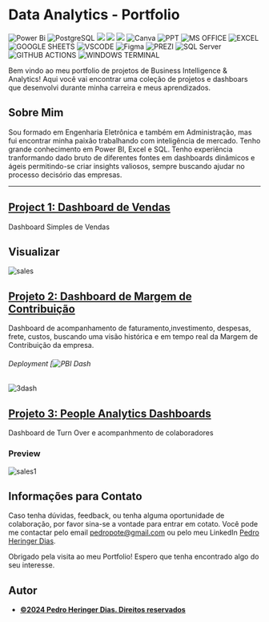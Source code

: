 # Data Analytics - Portfolio
![Power Bi](https://img.shields.io/badge/power_bi-F2C811?style=for-the-badge&logo=powerbi&logoColor=black)
![PostgreSQL](https://img.shields.io/badge/PostgreSQL-316192?style=for-the-badge&logo=postgresql&logoColor=white)
![](https://img.shields.io/badge/MySQL-00000F?style=for-the-badge&logo=mysql&logoColor=white)
![](https://img.shields.io/badge/SQLite-07405E?style=for-the-badge&logo=sqlite&logoColor=white)
![](https://img.shields.io/badge/Tableau-E97627?style=for-the-badge&logo=Tableau&logoColor=white)
![Canva](https://img.shields.io/badge/Canva-%2300C4CC.svg?style=for-the-badge&logo=Canva&logoColor=white)
![PPT](https://img.shields.io/badge/Microsoft_PowerPoint-B7472A?style=for-the-badge&logo=microsoft-powerpoint&logoColor=white)
![MS OFFICE](https://img.shields.io/badge/Microsoft_Office-D83B01?style=for-the-badge&logo=microsoft-office&logoColor=white)
![EXCEL](https://img.shields.io/badge/Microsoft_Excel-217346?style=for-the-badge&logo=microsoft-excel&logoColor=white)
![GOOGLE SHEETS](https://img.shields.io/badge/Google%20Sheets-34A853?style=for-the-badge&logo=google-sheets&logoColor=white)
![VSCODE](https://img.shields.io/badge/VSCode-0078D4?style=for-the-badge&logo=visual%20studio%20code&logoColor=white)
![Figma](https://img.shields.io/badge/Figma-F24E1E?style=for-the-badge&logo=figma&logoColor=white)
![PREZI](https://img.shields.io/badge/Prezi-3181FF?style=for-the-badge&logo=prezi&logoColor=white)
![SQL Server](https://img.shields.io/badge/Microsoft_SQL_Server-CC2927?style=for-the-badge&logo=microsoft-sql-server&logoColor=white)
![GITHUB ACTIONS](https://img.shields.io/badge/Github%20Actions-282a2e?style=for-the-badge&logo=githubactions&logoColor=367cfe)
![WINDOWS TERMINAL](https://img.shields.io/badge/windows%20terminal-4D4D4D?style=for-the-badge&logo=windows%20terminal&logoColor=white)




Bem vindo ao meu portfolio de projetos de Business Intelligence & Analytics! Aqui você vai encontrar uma coleção de projetos e dashboars que desenvolvi durante minha carreira e meus aprendizados. 

## Sobre Mim
Sou formado em Engenharia Eletrônica e também em Administração, mas fui encontrar minha paixão trabalhando com inteligência de mercado. Tenho grande conhecimento em Power BI, Excel e SQL. Tenho experiência tranformando dado bruto de diferentes fontes em dashboards dinâmicos e ágeis permitindo-se criar insights valiosos, sempre buscando ajudar no processo decisório das empresas.

---
## [Project 1: Dashboard de Vendas](https://vendasdash)

Dashboard Simples de Vendas
## Visualizar

![sales](https://github.com/tushar2704/tushar2704-GIFs/blob/main/salesd1.gif)

## [Projeto 2: Dashboard de Margem de Contribuição](https://macodash)
Dashboard de acompanhamento de faturamento,investimento, despesas, frete, custos, buscando uma visão histórica e em tempo real da Margem de Contribuição da empresa. 
###### Deployment [![PBI Dash](https://macodash)

![3dash](https://github.com/tushar2704/Superstore-Sales-Dashboard-with-Streamlit/assets/66141195/ca77655e-b101-44e9-b5e7-fcdbf5aae388)




## [Projeto 3: People Analytics Dashboards](https://PADash)

Dashboard de Turn Over e acompanhmento de colaboradores
### Preview

![sales1](https://github.com/tushar2704/tushar2704-GIFs/assets/66141195/90ce1d58-66a4-4957-b58c-bd12911afdc0)




## Informações para Contato

Caso tenha dúvidas, feedback, ou tenha alguma oportunidade de colaboração, por favor sina-se a vontade para entrar em cotato. Você pode me contactar pelo email [pedropote@gmail.com](mailto:pedropote@gmail.com) ou pelo meu LinkedIn [Pedro Heringer Dias](https://www.linkedin.com/in/yourname).

Obrigado pela visita ao meu Portfolio! Espero que tenha encontrado algo do seu interesse.



## Autor
- [<ins><b>©2024 Pedro Heringer Dias. Direitos reservados</b></ins>]([https://www.tushar-aggarwal.com/](https://www.linkedin.com/in/yourname))




 
 
